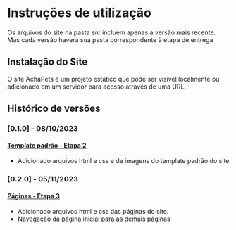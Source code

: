 # Instruções de utilização
Os arquivos do site na pasta src incluem apenas a versão mais recente. Mas cada versão haverá sua pasta correspondente à etapa de entrega
## Instalação do Site

O site AchaPets é um projeto estático que pode ser visivel localmente ou adicionado em um servidor para acesso através
de uma URL.

## Histórico de versões

### [0.1.0] - 08/10/2023
#### <a href="../Etapa 2/Código template padrão.txt"> Template padrão - Etapa 2 </a>
- Adicionado arquivos html e css e de imagens do template padrão do site
### [0.2.0] - 05/11/2023
#### <a href="../Etapa3/Index.html"> Páginas - Etapa 3</a>
- Adicionado arquivos html e css das páginas do site.
- Navegação da página inicial para as demais páginas